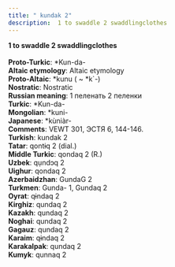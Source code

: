 ```yaml
---
title: " kundak 2"
description:  1 to swaddle 2 swaddlingclothes
---
```

<p data-pagefind-weight="0.5">
<strong> 1 to swaddle 2 swaddlingclothes</strong><br><br>
<strong>Proto-Turkic</strong>:  *Kun-da-<br>
<strong>Altaic etymology</strong>:  Altaic etymology<br>
<strong> Proto-Altaic</strong>:  *kunu ( ~ *k`-)<br>
<strong>Nostratic</strong>:  Nostratic<br>
<strong>Russian meaning</strong>:  1 пеленать 2 пеленки<br>
<strong>Turkic</strong>:  *Kun-da-<br>
<strong>Mongolian</strong>:  *kuni-<br>
<strong>Japanese</strong>:  *kùniàr-<br>
<strong>Comments</strong>:  VEWT 301, ЭСТЯ 6, 144-146.<br>
<strong>Turkish</strong>:  kundak 2<br>
<strong>Tatar</strong>:  qontɨq 2 (dial.)<br>
<strong>Middle Turkic</strong>:  qondaq 2 (R.)<br>
<strong>Uzbek</strong>:  qụndɔq 2<br>
<strong>Uighur</strong>:  qondaq 2<br>
<strong>Azerbaidzhan</strong>:  GundaG 2<br>
<strong>Turkmen</strong>:  Gunda- 1, Gundaq 2<br>
<strong>Oyrat</strong>:  qɨndaq 2<br>
<strong>Kirghiz</strong>:  qundaq 2<br>
<strong>Kazakh</strong>:  qundaq 2<br>
<strong>Noghai</strong>:  qundaq 2<br>
<strong>Gagauz</strong>:  qundaq 2<br>
<strong>Karaim</strong>:  qɨndaq 2<br>
<strong>Karakalpak</strong>:  qundaq 2<br>
<strong>Kumyk</strong>:  qunnaq 2<br>

</p>
